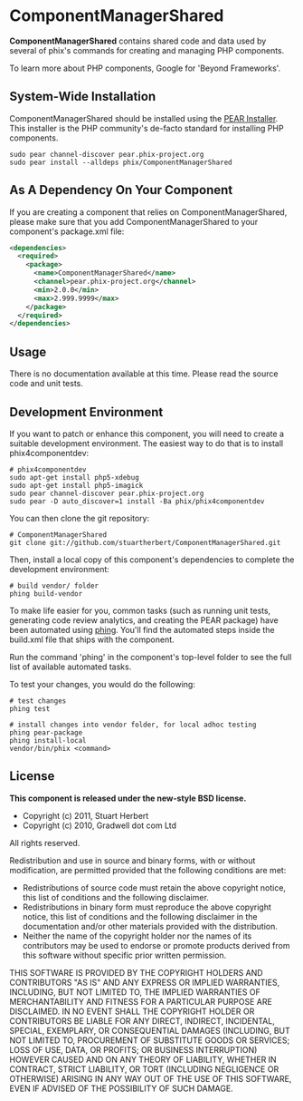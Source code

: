 ComponentManagerShared
======================

**ComponentManagerShared** contains shared code and data used by several of phix's commands for creating and managing PHP components.

To learn more about PHP components, Google for 'Beyond Frameworks'.

System-Wide Installation
------------------------

ComponentManagerShared should be installed using the [PEAR Installer](http://pear.php.net). This installer is the PHP community's de-facto standard for installing PHP components.

    sudo pear channel-discover pear.phix-project.org
    sudo pear install --alldeps phix/ComponentManagerShared

As A Dependency On Your Component
---------------------------------

If you are creating a component that relies on ComponentManagerShared, please make sure that you add ComponentManagerShared to your component's package.xml file:

```xml
<dependencies>
  <required>
    <package>
      <name>ComponentManagerShared</name>
      <channel>pear.phix-project.org</channel>
      <min>2.0.0</min>
      <max>2.999.9999</max>
    </package>
  </required>
</dependencies>
```

Usage
-----

There is no documentation available at this time.  Please read the source code and unit tests.

Development Environment
-----------------------

If you want to patch or enhance this component, you will need to create a suitable development environment. The easiest way to do that is to install phix4componentdev:

    # phix4componentdev
    sudo apt-get install php5-xdebug
    sudo apt-get install php5-imagick
    sudo pear channel-discover pear.phix-project.org
    sudo pear -D auto_discover=1 install -Ba phix/phix4componentdev

You can then clone the git repository:

    # ComponentManagerShared
    git clone git://github.com/stuartherbert/ComponentManagerShared.git

Then, install a local copy of this component's dependencies to complete the development environment:

    # build vendor/ folder
    phing build-vendor

To make life easier for you, common tasks (such as running unit tests, generating code review analytics, and creating the PEAR package) have been automated using [phing](http://phing.info).  You'll find the automated steps inside the build.xml file that ships with the component.

Run the command 'phing' in the component's top-level folder to see the full list of available automated tasks.

To test your changes, you would do the following:

    # test changes
    phing test

    # install changes into vendor folder, for local adhoc testing
    phing pear-package
    phing install-local
    vendor/bin/phix <command>

License
-------

**This component is released under the new-style BSD license.**

* Copyright (c) 2011, Stuart Herbert
* Copyright (c) 2010, Gradwell dot com Ltd

All rights reserved.

Redistribution and use in source and binary forms, with or without modification, are permitted provided that the following conditions are met:

* Redistributions of source code must retain the above copyright notice, this list of conditions and the following disclaimer.
* Redistributions in binary form must reproduce the above copyright notice, this list of conditions and the following disclaimer in the documentation and/or other materials provided with the distribution.
* Neither the name of the copyright holder nor the names of its contributors may be used to endorse or promote products derived from this software without specific prior written permission.

THIS SOFTWARE IS PROVIDED BY THE COPYRIGHT HOLDERS AND CONTRIBUTORS "AS IS" AND ANY EXPRESS OR IMPLIED WARRANTIES, INCLUDING, BUT NOT LIMITED TO, THE IMPLIED WARRANTIES OF MERCHANTABILITY AND FITNESS FOR A PARTICULAR PURPOSE ARE DISCLAIMED. IN NO EVENT SHALL THE COPYRIGHT HOLDER OR CONTRIBUTORS BE LIABLE FOR ANY DIRECT, INDIRECT, INCIDENTAL, SPECIAL, EXEMPLARY, OR CONSEQUENTIAL DAMAGES (INCLUDING, BUT NOT LIMITED TO, PROCUREMENT OF SUBSTITUTE GOODS OR SERVICES; LOSS OF USE, DATA, OR PROFITS; OR BUSINESS INTERRUPTION) HOWEVER CAUSED AND ON ANY THEORY OF LIABILITY, WHETHER IN CONTRACT, STRICT LIABILITY, OR TORT (INCLUDING NEGLIGENCE OR OTHERWISE) ARISING IN ANY WAY OUT OF THE USE OF THIS SOFTWARE, EVEN IF ADVISED OF THE POSSIBILITY OF SUCH DAMAGE.
